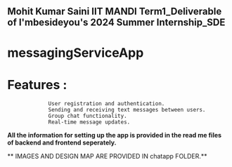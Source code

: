  **Mohit Kumar Saini** 
 **IIT MANDI**
 **Term1_Deliverable of I'mbesideyou's 2024 Summer Internship_SDE**
----------------------------------------------------------------------------------------------------------------

# messagingServiceApp
# Features : 
                 User registration and authentication.
                 Sending and receiving text messages between users.
                 Group chat functionality.
                 Real-time message updates.
                 
**All the information for setting up the app is provided in the read me files of backend and frontend seperately.**

** IMAGES AND DESIGN MAP ARE PROVIDED IN chatapp FOLDER.**


